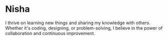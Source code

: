 # Nisha
 I thrive on learning new things and sharing my knowledge with others. Whether it's coding, designing, or problem-solving, I believe in the power of collaboration and continuous improvement.
